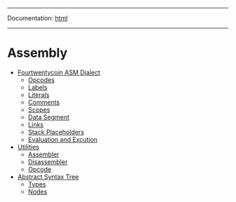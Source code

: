 -----

Documentation: [html](https://420integrated.com/wiki/)

-----

Assembly
========

* [Fourtwentycoin ASM Dialect](dialect)
  * [Opcodes](dialect)
  * [Labels](dialect)
  * [Literals](dialect)
  * [Comments](dialect)
  * [Scopes](dialect)
  * [Data Segment](dialect)
  * [Links](dialect)
  * [Stack Placeholders](dialect)
  * [Evaluation and Excution](dialect)
* [Utilities](api)
  * [Assembler](api)
  * [Disassembler](api)
  * [Opcode](api)
* [Abstract Syntax Tree](ast)
  * [Types](ast)
  * [Nodes](ast)

